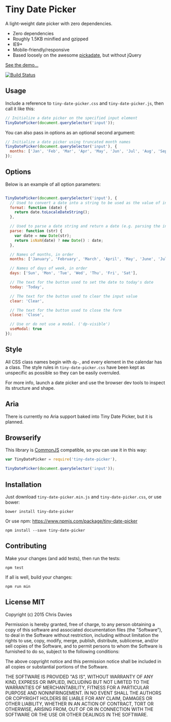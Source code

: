 # Tiny Date Picker

A light-weight date picker with zero dependencies.

- Zero dependencies
- Roughly 1.5KB minified and gzipped
- IE9+
- Mobile-friendly/responsive
- Based loosely on the awesome [pickadate](http://amsul.ca/pickadate.js/), but without jQuery

[See the demo...](http://chrisdavies.github.io/tiny-date-picker/)

[![Build Status](https://travis-ci.org/chrisdavies/tiny-date-picker.svg?branch=master)](https://travis-ci.org/chrisdavies/tiny-date-picker)

## Usage

Include a reference to `tiny-date-picker.css` and `tiny-date-picker.js`, then call it like this:

```javascript
// Initialize a date picker on the specified input element
TinyDatePicker(document.querySelector('input'));
```

You can also pass in options as an optional second argument:

```javascript
// Initialize a date picker using truncated month names
TinyDatePicker(document.querySelector('input'), {
  months: ['Jan', 'Feb', 'Mar', 'Apr', 'May', 'Jun', 'Jul', 'Aug', 'Sep', 'Oct', 'Nov', 'Dec'],
});
```

## Options

Below is an example of all option parameters:

```javascript

TinyDatePicker(document.querySelector('input'), {
  // Used to convert a date into a string to be used as the value of input
  format: function (date) {
    return date.toLocaleDateString();
  },

  // Used to parse a date string and return a date (e.g. parsing the input value)
  parse: function (str) {
    var date = new Date(str);
    return isNaN(date) ? new Date() : date;
  },

  // Names of months, in order
  months: ['January', 'February', 'March', 'April', 'May', 'June', 'July', 'August', 'September', 'October', 'November', 'December'],

  // Names of days of week, in order
  days: ['Sun', 'Mon', 'Tue', 'Wed', 'Thu', 'Fri', 'Sat'],

  // The text for the button used to set the date to today's date
  today: 'Today',

  // The text for the button used to clear the input value
  clear: 'Clear',

  // The text for the button used to close the form
  close: 'Close',

  // Use or do not use a modal. ('dp-visible')
  useModal: true
});
```

## Style

All CSS class names begin with `dp-`, and every element in the calendar has a class. The style rules
in `tiny-date-picker.css` have been kept as unspecific as possible so they can be easily overruled.

For more info, launch a date picker and use the browser dev tools to inspect its structure and shape.

## Aria

There is currently no Aria support baked into Tiny Date Picker, but it is planned.

## Browserify

This library is [CommonJS](http://www.commonjs.org/) compatible, so you can use it in this way:

```javascript
var TinyDatePicker = require('tiny-date-picker'),

TinyDatePicker(document.querySelector('input'));
```

## Installation

Just download `tiny-date-picker.min.js` and `tiny-date-picker.css`, or use bower:

    bower install tiny-date-picker

Or use npm:
https://www.npmjs.com/package/tiny-date-picker

    npm install --save tiny-date-picker

## Contributing

Make your changes (and add tests), then run the tests:

    npm test

If all is well, build your changes:

    npm run min

## License MIT

Copyright (c) 2015 Chris Davies

Permission is hereby granted, free of charge, to any person
obtaining a copy of this software and associated documentation
files (the "Software"), to deal in the Software without
restriction, including without limitation the rights to use,
copy, modify, merge, publish, distribute, sublicense, and/or sell
copies of the Software, and to permit persons to whom the
Software is furnished to do so, subject to the following
conditions:

The above copyright notice and this permission notice shall be
included in all copies or substantial portions of the Software.

THE SOFTWARE IS PROVIDED "AS IS", WITHOUT WARRANTY OF ANY KIND,
EXPRESS OR IMPLIED, INCLUDING BUT NOT LIMITED TO THE WARRANTIES
OF MERCHANTABILITY, FITNESS FOR A PARTICULAR PURPOSE AND
NONINFRINGEMENT. IN NO EVENT SHALL THE AUTHORS OR COPYRIGHT
HOLDERS BE LIABLE FOR ANY CLAIM, DAMAGES OR OTHER LIABILITY,
WHETHER IN AN ACTION OF CONTRACT, TORT OR OTHERWISE, ARISING
FROM, OUT OF OR IN CONNECTION WITH THE SOFTWARE OR THE USE OR
OTHER DEALINGS IN THE SOFTWARE.
